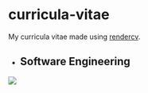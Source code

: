 # curricula-vitae
My curricula vitae made using [rendercv](https://github.com/rendercv/rendercv).

- ## Software Engineering
<p justify="center">
    <img src="./output/software_engineer/Melker_Widén_CV_1.png">
</p>